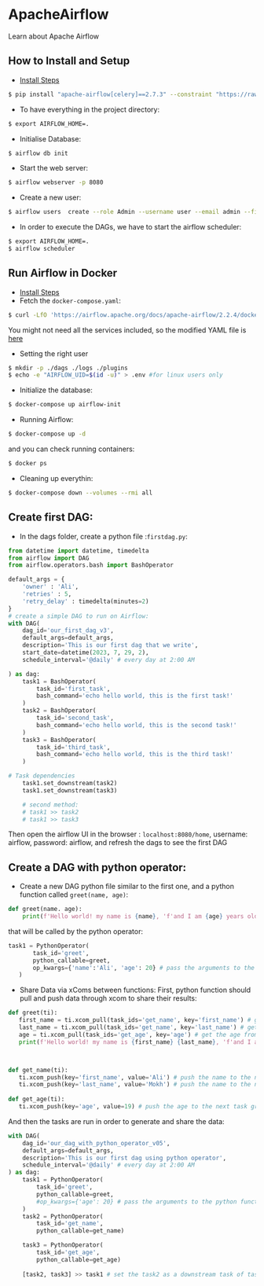# ApacheAirflow
Learn about Apache Airflow


## How to Install and Setup
* [Install Steps](https://airflow.apache.org/docs/apache-airflow/stable/installation/installing-from-pypi.html)
```bash
$ pip install "apache-airflow[celery]==2.7.3" --constraint "https://raw.githubusercontent.com/apache/airflow/constraints-2.7.3/constraints-3.8.txt"
```
* To have everything in the project directory:
```bash
$ export AIRFLOW_HOME=.
```
* Initialise Database:
```bash
$ airflow db init
```
* Start the web server:
```bash
$ airflow webserver -p 8080
```
* Create a new user:
```bash
$ airflow users  create --role Admin --username user --email admin --firstname admin --lastname admin --password password
```
* In order to execute the DAGs, we have to start the airflow scheduler:
```bash
$ export AIRFLOW_HOME=.
$ airflow scheduler
```



## Run Airflow in Docker
* [Install Steps](https://airflow.apache.org/docs/apache-airflow/2.2.4/start/docker.html)
* Fetch the `docker-compose.yaml`:
```bash
$ curl -LfO 'https://airflow.apache.org/docs/apache-airflow/2.2.4/docker-compose.yaml'
```
You might not need all the services included, so the modified YAML file is [here](https://github.com/Amokh2018/ApacheAirflow/blob/main/docker-compose.yaml)
* Setting the right user
```bash
$ mkdir -p ./dags ./logs ./plugins
$ echo -e "AIRFLOW_UID=$(id -u)" > .env #for linux users only
```

* Initialize the database:
```bash
$ docker-compose up airflow-init
```

* Running Airflow:
```bash
$ docker-compose up -d
```
and you can check running containers:

```bash
$ docker ps
```
* Cleaning up everythin:
```bash
$ docker-compose down --volumes --rmi all
```

## Create first DAG:
* In the dags folder, create a python file :`firstdag.py`:
```python
from datetime import datetime, timedelta
from airflow import DAG
from airflow.operators.bash import BashOperator

default_args = {
    'owner' : 'Ali',
    'retries' : 5,
    'retry_delay' : timedelta(minutes=2)
}
# create a simple DAG to run on Airflow:
with DAG(
    dag_id='our_first_dag_v3',
    default_args=default_args,
    description='This is our first dag that we write',
    start_date=datetime(2023, 7, 29, 2),
    schedule_interval='@daily' # every day at 2:00 AM

) as dag:
    task1 = BashOperator(
        task_id='first_task',
        bash_command='echo hello world, this is the first task!'
    )
    task2 = BashOperator(
        task_id='second_task',
        bash_command='echo hello world, this is the second task!'
    )
    task3 = BashOperator(
        task_id='third_task',
        bash_command='echo hello world, this is the third task!'
    )

# Task dependencies
    task1.set_downstream(task2)
    task1.set_downstream(task3)

    # second method:
    # task1 >> task2
    # task1 >> task3    
```
Then open the airflow UI in the browser : `localhost:8080/home`, username: airflow, password: airflow, and refresh the dags to see the first DAG

## Create a DAG with python operator:
* Create a new DAG python file similar to the first one, and a python function called `greet(name, age)`: 
```python
def greet(name. age):
    print(f'Hello world! my name is {name}, 'f'and I am {age} years old.')
```
 that will be called by the python operator:
 ```python
task1 = PythonOperator(
        task_id='greet',
        python_callable=greet,
        op_kwargs={'name':'Ali', 'age': 20} # pass the arguments to the python function greet()
    )
```

* Share Data via xComs between functions:
First, python function should pull and push data through xcom to share their results:
 ```python
def greet(ti):
    first_name = ti.xcom_pull(task_ids='get_name', key='first_name') # get the name from the previous task get_name()
    last_name = ti.xcom_pull(task_ids='get_name', key='last_name') # get the name from the previous task get_name()
    age = ti.xcom_pull(task_ids='get_age', key='age') # get the age from the previous task get_age()
    print(f'Hello world! my name is {first_name} {last_name}, 'f'and I am {age} years old.')



def get_name(ti):
    ti.xcom_push(key='first_name', value='Ali') # push the name to the next task greet()
    ti.xcom_push(key='last_name', value='Mokh') # push the name to the next task greet()
    
def get_age(ti):
    ti.xcom_push(key='age', value=19) # push the age to the next task greet()
```  
And then the tasks are run in order to generate and share the data:
```python
with DAG(
    dag_id='our_dag_with_python_operator_v05',
    default_args=default_args,
    description='This is our first dag using python operator',
    schedule_interval='@daily' # every day at 2:00 AM
) as dag:
    task1 = PythonOperator(
        task_id='greet',
        python_callable=greet,
        #op_kwargs={'age': 20} # pass the arguments to the python function greet()
    )
    task2 = PythonOperator(
        task_id='get_name',
        python_callable=get_name)

    task3 = PythonOperator(
        task_id='get_age',
        python_callable=get_age)
    
    [task2, task3] >> task1 # set the task2 as a downstream task of task1
```
